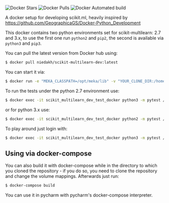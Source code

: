 ![Docker Stars](https://img.shields.io/docker/stars/niedakh/scikit-multilearn-dev.svg)
![Docker Pulls](https://img.shields.io/docker/pulls/niedakh/scikit-multilearn-dev.svg)
![Docker Automated build](https://img.shields.io/docker/automated/niedakh/scikit-multilearn-dev.svg)

A docker setup for developing scikit.ml, heavily inspired by https://github.com/GeographicaGS/Docker-Python_Development

This docker contains two python environments set for scikit-multilearn: 2.7 and 3.x, to use the first one run `python2` and `pip2`, the second is available via `python3` and `pip3`.

You can pull the latest version from Docker hub using:
```bash
$ docker pull niedakh/scikit-multilearn-dev:latest
```

You can start it via:
```bash
$ docker run -e "MEKA_CLASSPATH=/opt/meka/lib" -v "YOUR_CLONE_DIR:/home/python-dev/repo" --name scikit_multilearn_dev_test_docker -d niedakh/scikit-multilearn-dev:latest
```

To run the tests under the python 2.7 environment use:
```bash
$ docker exec -it scikit_multilearn_dev_test_docker python3 -m pytest /home/python-dev/repo
```

or for python 3.x use:
```bash
$ docker exec -it scikit_multilearn_dev_test_docker python2 -m pytest /home/python-dev/repo
```

To play around just login with:
```bash
$ docker exec -it scikit_multilearn_dev_test_docker python3 -m pytest /home/python-dev/repo
```

## Using via docker-compose
You can also build it with docker-compose while in the directory to which you cloned the repository - if you do so, you need to clone the repository and change the volume mappings. Afterwards just run:

```bash
$ docker-compose build
```

You can use it in pycharm with pycharm's docker-compose interpreter.